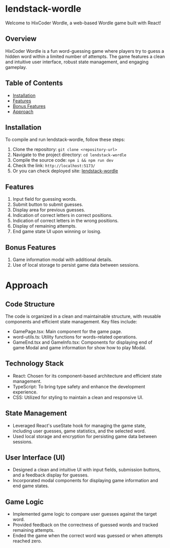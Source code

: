 # lendstack-wordle
Welcome to HixCoder Wordle, a web-based Wordle game built with React!

## Overview

HixCoder Wordle is a fun word-guessing game where players try to guess a hidden word within a limited number of attempts. The game features a clean and intuitive user interface, robust state management, and engaging gameplay.

## Table of Contents
- [Installation](#installation)
- [Features](#features)
- [Bonus Features](#bonus-features)
- [Approach](#approach)
  
## Installation

To compile and run lendstack-wordle, follow these steps:

1. Clone the repository: `git clone <repository-url>`
2. Navigate to the project directory: `cd lendstack-wordle`
3. Compile the source code: `npm i && npm run dev`
4. Check the link: `http://localhost:5173/`
5. Or you can check deployed site: [lendstack-wordle](https://lendstack-wordle-hixcoder.vercel.app)
   
## Features
1. Input field for guessing words.
2. Submit button to submit guesses.
3. Display area for previous guesses.
4. Indication of correct letters in correct positions.
5. Indication of correct letters in the wrong positions.
6. Display of remaining attempts.
7. End game state UI upon winning or losing.

## Bonus Features
1. Game information modal with additional details.
2. Use of local storage to persist game data between sessions.

# Approach
## Code Structure
The code is organized in a clean and maintainable structure, with reusable components and efficient state management. Key files include:

- GamePage.tsx: Main component for the game page.
- word-utils.ts: Utility functions for words-related operations.
- GameEnd.tsx and GameInfo.tsx: Components for displaying end of game Modal and game information for show how to play Modal.
    
## Technology Stack

- React: Chosen for its component-based architecture and efficient state management.
- TypeScript: To bring type safety and enhance the development experience.
- CSS: Utilized for styling to maintain a clean and responsive UI.

## State Management

- Leveraged React's useState hook for managing the game state, including user guesses, game statistics, and the selected word.
- Used local storage and encryption for persisting game data between sessions.

## User Interface (UI)
- Designed a clean and intuitive UI with input fields, submission buttons, and a feedback display for guesses.
- Incorporated modal components for displaying game information and end game states.

## Game Logic
- Implemented game logic to compare user guesses against the target word.
- Provided feedback on the correctness of guessed words and tracked remaining attempts.
- Ended the game when the correct word was guessed or when attempts reached zero.
